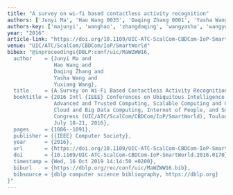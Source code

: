 ```yaml
---
title: "A survey on wi-fi based contactless activity recognition"
authors: ['Junyi Ma', 'Hao Wang 0035', 'Daqing Zhang 0001', 'Yasha Wang', 'Yuxiang Wang']
authors-key: ['majunyi', 'wanghao', 'zhangdaqing', 'wangyasha', 'wangyuxiang']
year: "2016"
article-link: "https://doi.org/10.1109/UIC-ATC-ScalCom-CBDCom-IoP-SmartWorld.2016.0170"
venue: "UIC/ATC/ScalCom/CBDCom/IoP/SmartWorld"
bibex: "@inproceedings{DBLP:conf/uic/MaWZWW16,
  author    = {Junyi Ma and
               Hao Wang and
               Daqing Zhang and
               Yasha Wang and
               Yuxiang Wang},
  title     = {A Survey on Wi-Fi Based Contactless Activity Recognition},
  booktitle = {2016 Intl {IEEE} Conferences on Ubiquitous Intelligence & Computing,
               Advanced and Trusted Computing, Scalable Computing and Communications,
               Cloud and Big Data Computing, Internet of People, and Smart World
               Congress (UIC/ATC/ScalCom/CBDCom/IoP/SmartWorld), Toulouse, France,
               July 18-21, 2016},
  pages     = {1086--1091},
  publisher = {{IEEE} Computer Society},
  year      = {2016},
  url       = {https://doi.org/10.1109/UIC-ATC-ScalCom-CBDCom-IoP-SmartWorld.2016.0170},
  doi       = {10.1109/UIC-ATC-ScalCom-CBDCom-IoP-SmartWorld.2016.0170},
  timestamp = {Wed, 16 Oct 2019 14:14:50 +0200},
  biburl    = {https://dblp.org/rec/conf/uic/MaWZWW16.bib},
  bibsource = {dblp computer science bibliography, https://dblp.org}
}"
---
```

